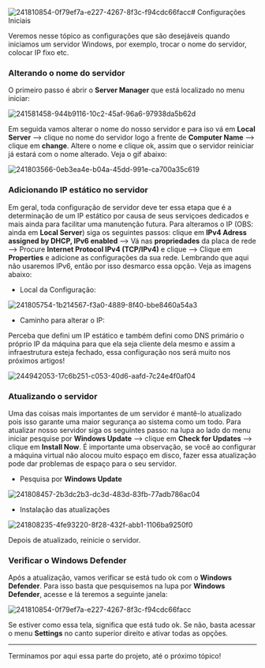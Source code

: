 ![241810854-0f79ef7a-e227-4267-8f3c-f94cdc66facc](https://github.com/wendersoon/WindowsServer/assets/104470835/498341d0-e249-4660-95a9-911b98cd39b3)# Configurações Iniciais

Veremos nesse tópico as configurações que são desejáveis quando iniciamos um servidor Windows, por exemplo, trocar o nome do servidor, colocar IP fixo etc.


### Alterando o nome do servidor

O primeiro passo é abrir o **Server Manager** que está localizado no menu iniciar:

![241581458-944b9116-10c2-45af-96a6-97938da5b62d](https://github.com/wendersoon/WindowsServer/assets/104470835/3859d617-8478-4fd6-9d3f-2db556b59aa9)

Em seguida vamos alterar o nome do nosso servidor e para iso vá em **Local Server** --> clique no nome do servidor logo a frente de **Computer Name** --> clique em **change**. Altere o nome e clique ok, assim que o servidor reiniciar já estará com o nome alterado. Veja o gif abaixo:

![241803566-0eb3ea4e-b04a-45dd-991e-ca700a35c619](https://github.com/wendersoon/WindowsServer/assets/104470835/e1c982ff-3aa6-4c2d-b2a6-723fb3537f22)

### Adicionando IP estático no servidor

Em geral, toda configuração de servidor deve ter essa etapa que é a determinação de um IP estático por causa de seus serviçoes dedicados e mais ainda para facilitar uma manutenção futura. Para alteramos o IP (OBS: ainda em **Local Server**) siga os seguintes passos: clique em **IPv4 Adress assigned by DHCP, IPv6 enabled** --> Vá nas **propriedades** da placa de rede --> Procure **Internet Protocol IPv4 (TCP/IPv4)** e clique --> Clique em **Properties** e adicione as configurações da sua rede. Lembrando que aqui não usaremos IPv6, então por isso desmarco essa opção. Veja as imagens abaixo:

* Local da Configuração:

![241805754-1b214567-f3a0-4889-8f40-bbe8460a54a3](https://github.com/wendersoon/WindowsServer/assets/104470835/3fa1d9f5-fa61-4c6e-84e7-d58c5a125a7d)

* Caminho para alterar o IP:

Perceba que defini um IP estático e também defini como DNS primário o próprio IP da máquina para que ela seja cliente dela mesmo e assim a infraestrutura esteja fechado, essa configuração nos será muito nos próximos artigos!

![244942053-17c6b251-c053-40d6-aafd-7c24e4f0af04](https://github.com/wendersoon/WindowsServer/assets/104470835/4d94a7af-a6e1-4c93-bc32-d7a650b6500b)

### Atualizando o servidor

Uma das coisas mais importantes de um servidor é mantê-lo atualizado pois isso garante uma maior segurança ao sistema como um todo. Para atualizar nosso servidor siga os seguintes passo: na lupa ao lado do menu iniciar pesquise por **Windows Update** --> clique em **Check for Updates** --> clique em **Install Now**. É importante uma observação, se você ao configurar a máquina virtual não alocou muito espaço em disco, fazer essa atualização pode dar problemas de espaço para o seu servidor.

* Pesquisa por **Windows Update**

![241808457-2b3dc2b3-dc3d-483d-83fb-77adb786ac04](https://github.com/wendersoon/WindowsServer/assets/104470835/d7602066-ae66-4fa2-83e1-4cf801ad217c)

* Instalação das atualizações

![241808235-4fe93220-8f28-432f-abb1-1106ba9250f0](https://github.com/wendersoon/WindowsServer/assets/104470835/c76992bd-e4ee-428a-981f-5b44938a1957)

Depois de atualizado, reinicie o servidor.

### Verificar o Windows Defender

Após a atualização, vamos verificar se está tudo ok com o **Windows Defender**. Para isso basta que pesquisemos na lupa por **Windows Defender**, acesse e lá teremos a seguinte janela:

![241810854-0f79ef7a-e227-4267-8f3c-f94cdc66facc](https://github.com/wendersoon/WindowsServer/assets/104470835/2f71ba02-daff-4f16-b0e3-52ce3433fd97)

Se estiver como essa tela, significa que está tudo ok. Se não, basta acessar o menu **Settings** no canto superior direito e ativar todas as opções.

---

Terminamos por aqui essa parte do projeto, até o próximo tópico!









